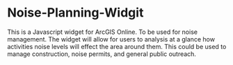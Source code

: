 # Noise-Planning-Widgit
This is a Javascript widget for ArcGIS Online. To be used for noise management. The widget will allow for users to analysis at a glance how activities noise levels will effect the area around them. This could be used to manage construction, noise permits, and general public outreach.
